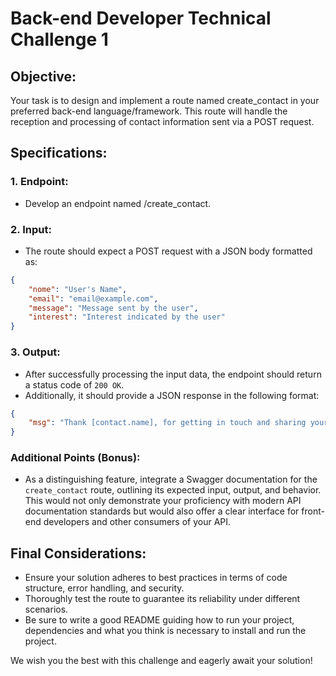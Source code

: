# Back-end Developer Technical Challenge 1

## Objective:
Your task is to design and implement a route named create_contact in your preferred back-end language/framework. This route will handle the reception and processing of contact information sent via a POST request.

## Specifications:

### 1. Endpoint:

- Develop an endpoint named /create_contact.

### 2. Input:

- The route should expect a POST request with a JSON body formatted as:

```json
{
    "nome": "User's Name",
    "email": "email@example.com",
    "message": "Message sent by the user",
    "interest": "Interest indicated by the user"
}
```

### 3. Output:

- After successfully processing the input data, the endpoint should return a status code of `200 OK`.
- Additionally, it should provide a JSON response in the following format:

```json
{
    "msg": "Thank [contact.name], for getting in touch and sharing your interests. We look forward to hearing from you soon."
}
```

### Additional Points (Bonus):

- As a distinguishing feature, integrate a Swagger documentation for the `create_contact` route, outlining its expected input, output, and behavior. This would not only demonstrate your proficiency with modern API documentation standards but would also offer a clear interface for front-end developers and other consumers of your API.


## Final Considerations:

- Ensure your solution adheres to best practices in terms of code structure, error handling, and security.
- Thoroughly test the route to guarantee its reliability under different scenarios.
- Be sure to write a good README guiding how to run your project, dependencies and what you think is necessary to install and run the project.

We wish you the best with this challenge and eagerly await your solution!